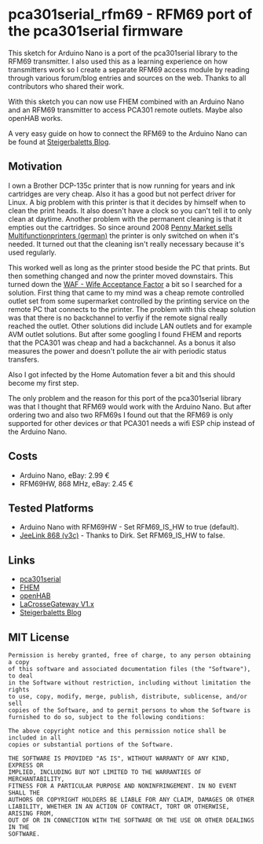 # pca301serial_rfm69 - RFM69 port of the pca301serial firmware

This sketch for Arduino Nano is a port of the pca301serial library to the RFM69
transmitter. I also used this as a learning experience on how transmitters work
so I create a separate RFM69 access module by reading through various
forum/blog entries and sources on the web. Thanks to all contributors who
shared their work.

With this sketch you can now use FHEM combined with an Arduino Nano and an
RFM69 transmitter to access PCA301 remote outlets. Maybe also openHAB works.

A very easy guide on how to connect the RFM69 to the Arduino Nano can be found
at
[Steigerbaletts Blog](https://steigerbalett.wordpress.com/2015/05/23/jeelink-clone-loten-und-mit-einer-firmware-flashen-fur-lacrosse-sensoren-in-fhem).


## Motivation

I own a Brother DCP-135c printer that is now running for years and ink
cartridges are very cheap. Also it has a good but not perfect driver for Linux.
A big problem with this printer is that it decides by himself when to clean the
print heads. It also doesn't have a clock so you can't tell it to only clean at
daytime. Another problem with the permanent cleaning is that it empties out the
cartridges. So since around 2008
[Penny Market sells Multifunctionprinters (german)](http://www.pcwelt.de/news/Discounter-Penny-verkauft-Multifunktionsgeraet-fuer-57-Euro-225995.html)
the printer is only switched on when it's needed. It turned out that the
cleaning isn't really necessary because it's used regularly.

This worked well as long as the printer stood beside the PC that prints. But
then something changed and now the printer moved downstairs. This turned down
the
[WAF - Wife Acceptance Factor](https://en.wikipedia.org/wiki/Wife_acceptance_factor)
a bit so I searched for a solution. First thing that came to my mind was a
cheap remote controlled outlet set from some supermarket controlled by the
printing service on the remote PC that connects to the printer. The problem
with this cheap solution was that there is no backchannel to verfiy if the
remote signal really reached the outlet. Other solutions did include LAN
outlets and for example AVM outlet solutions. But after some googling I found
FHEM and reports that the PCA301 was cheap and had a backchannel. As a bonus it
also measures the power and doesn't pollute the air with periodic status
transfers.

Also I got infected by the Home Automation fever a bit and this should become
my first step.

The only problem and the reason for this port of the pca301serial library was
that I thought that RFM69 would work with the Arduino Nano. But after ordering
two and also two RFM69s I found out that the RFM69 is only supported for other
devices _or_ that PCA301 needs a wifi ESP chip instead of the Arduino Nano.


## Costs

  * Arduino Nano, eBay: 2.99 €
  * RFM69HW, 868 MHz, eBay: 2.45 €


## Tested Platforms

  * Arduino Nano with RFM69HW - Set RFM69\_IS\_HW to true (default).
  * [JeeLink 868 (v3c)](https://forum.fhem.de/index.php/topic,65880.0.html) - Thanks to Dirk. Set RFM69\_IS\_HW to false.


## Links

  * [pca301serial](http://fhem.de/commandref.html#PCA301)
  * [FHEM](http://fhem.de)
  * [openHAB](http://www.openhab.org)
  * [LaCrosseGateway V1.x](https://wiki.fhem.de/wiki/LaCrosseGateway_V1.x)
  * [Steigerbaletts Blog](https://steigerbalett.wordpress.com/2015/05/23/jeelink-clone-loten-und-mit-einer-firmware-flashen-fur-lacrosse-sensoren-in-fhem)


## MIT License

    Permission is hereby granted, free of charge, to any person obtaining a copy
    of this software and associated documentation files (the "Software"), to deal
    in the Software without restriction, including without limitation the rights
    to use, copy, modify, merge, publish, distribute, sublicense, and/or sell
    copies of the Software, and to permit persons to whom the Software is
    furnished to do so, subject to the following conditions:
    
    The above copyright notice and this permission notice shall be included in all
    copies or substantial portions of the Software.
    
    THE SOFTWARE IS PROVIDED "AS IS", WITHOUT WARRANTY OF ANY KIND, EXPRESS OR
    IMPLIED, INCLUDING BUT NOT LIMITED TO THE WARRANTIES OF MERCHANTABILITY,
    FITNESS FOR A PARTICULAR PURPOSE AND NONINFRINGEMENT. IN NO EVENT SHALL THE
    AUTHORS OR COPYRIGHT HOLDERS BE LIABLE FOR ANY CLAIM, DAMAGES OR OTHER
    LIABILITY, WHETHER IN AN ACTION OF CONTRACT, TORT OR OTHERWISE, ARISING FROM,
    OUT OF OR IN CONNECTION WITH THE SOFTWARE OR THE USE OR OTHER DEALINGS IN THE
    SOFTWARE.
